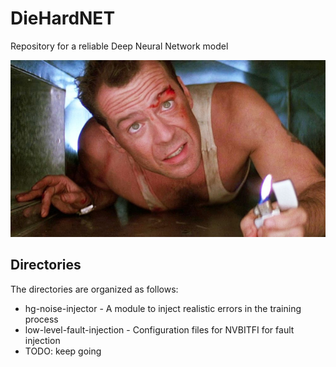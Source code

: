 # DieHardNET

Repository for a reliable Deep Neural Network model

![Die hard photo](/diehard.jpg)

## Directories

The directories are organized as follows:

* hg-noise-injector - A module to inject realistic errors in the training process
* low-level-fault-injection - Configuration files for NVBITFI for fault injection
* TODO: keep going

